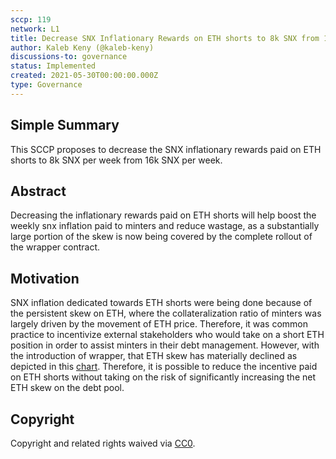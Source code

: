 ```yaml
---
sccp: 119
network: L1
title: Decrease SNX Inflationary Rewards on ETH shorts to 8k SNX from 16k SNX
author: Kaleb Keny (@kaleb-keny)
discussions-to: governance
status: Implemented
created: 2021-05-30T00:00:00.000Z
type: Governance
---
```


<!--You can leave these HTML comments in your merged SCCP and delete the visible duplicate text guides, they will not appear and may be helpful to refer to if you edit it again. This is the suggested template for new SCCPs. Note that an SCCP number will be assigned by an editor. When opening a pull request to submit your SCCP, please use an abbreviated title in the filename, `sccp-draft_title_abbrev.md`. The title should be 44 characters or less.-->

## Simple Summary

<!--"If you can't explain it simply, you don't understand it well enough." Provide a simplified and layman-accessible explanation of the SCCP.-->

This SCCP proposes to decrease the SNX inflationary rewards paid on ETH shorts to 8k SNX per week from 16k SNX per week.

## Abstract

<!--A short (~200 word) description of the variable change proposed.-->

Decreasing the inflationary rewards paid on ETH shorts will help boost the weekly snx inflation paid to minters and reduce wastage, as a substantially large portion of the skew is now being covered by the complete rollout of the wrapper contract.

## Motivation

<!--The motivation is critical for SCCPs that want to update variables within Synthetix. It should clearly explain why the existing variable is not incentive aligned. SCCP submissions without sufficient motivation may be rejected outright.-->

SNX inflation dedicated towards ETH shorts were being done because of the persistent skew on ETH, where the collateralization ratio of minters was largely driven by the movement of ETH price. Therefore, it was common practice to incentivize external stakeholders who would take on a short ETH position in order to assist minters in their debt management. However, with the introduction of wrapper, that ETH skew has materially declined as depicted in this [chart](https://ibb.co/jMTq0V1). Therefore, it is possible to reduce the incentive paid on ETH shorts without taking on the risk of significantly increasing the net ETH skew on the debt pool.

## Copyright

Copyright and related rights waived via [CC0](https://creativecommons.org/publicdomain/zero/1.0/).
